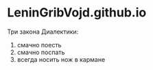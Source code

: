 # LeninGribVojd.github.io
Три закона Диалектики:
1. смачно поесть 
2. смачно поспать
3. всегда носить нож в кармане 
